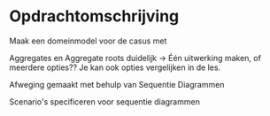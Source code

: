 # Opdrachtomschrijving

[//]: # (TODO: verder uitwerken)

Maak een domeinmodel voor de casus met

Aggregates en Aggregate roots duidelijk
-> Één uitwerking maken, of meerdere opties?? Je kan ook opties vergelijken in de les. 

Afweging gemaakt met behulp van Sequentie Diagrammen

Scenario's specificeren voor sequentie diagrammen